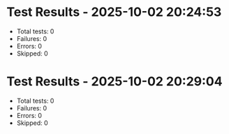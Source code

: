 # Test Results - 2025-10-02 20:24:53

- Total tests: 0
- Failures: 0
- Errors: 0
- Skipped: 0

# Test Results - 2025-10-02 20:29:04

- Total tests: 0
- Failures: 0
- Errors: 0
- Skipped: 0
